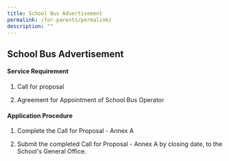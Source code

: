 ```yaml
---
title: School Bus Advertisement
permalink: /for-parents/permalink/
description: ""
---
```

<h2>School Bus Advertisement</h2>

<h4>Service Requirement</h4>

1. Call for proposal

2. Agreement for Appointment of School Bus Operator

<h4>Application Procedure</h4>

1.  Complete the Call for Proposal - Annex A

2.  Submit the completed Call for Proposal - Annex A by closing date, to the School's General Office.